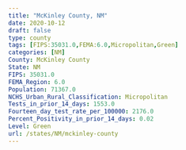 ```yaml
---
title: "McKinley County, NM"
date: 2020-10-12
draft: false
type: county
tags: [FIPS:35031.0,FEMA:6.0,Micropolitan,Green]
categories: [NM]
County: McKinley County
State: NM
FIPS: 35031.0
FEMA_Region: 6.0
Population: 71367.0
NCHS_Urban_Rural_Classification: Micropolitan
Tests_in_prior_14_days: 1553.0
Fourteen_day_test_rate_per_100000: 2176.0
Percent_Positivity_in_prior_14_days: 0.02
Level: Green
url: /states/NM/mckinley-county
---
```



